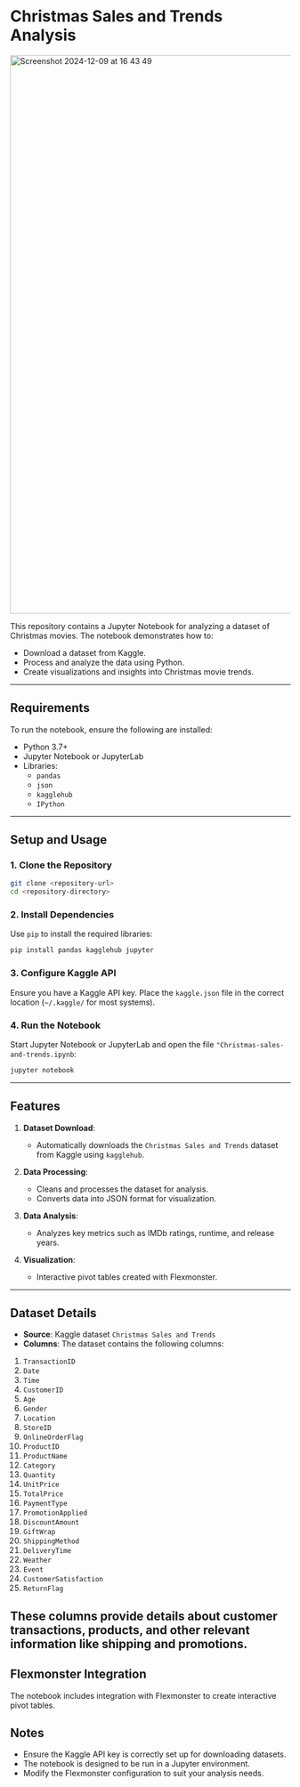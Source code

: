 # Christmas Sales and Trends Analysis
<img width="1004" alt="Screenshot 2024-12-09 at 16 43 49" src="https://github.com/user-attachments/assets/7118a793-b059-4c90-8898-f511667972f3">

This repository contains a Jupyter Notebook for analyzing a dataset of Christmas movies. The notebook demonstrates how to:

- Download a dataset from Kaggle.
- Process and analyze the data using Python.
- Create visualizations and insights into Christmas movie trends.

---

## Requirements

To run the notebook, ensure the following are installed:

- Python 3.7+
- Jupyter Notebook or JupyterLab
- Libraries:
  - `pandas`
  - `json`
  - `kagglehub`
  - `IPython`

---

## Setup and Usage

### 1. Clone the Repository

```bash
git clone <repository-url>
cd <repository-directory>
```

### 2. Install Dependencies

Use `pip` to install the required libraries:

```bash
pip install pandas kagglehub jupyter
```

### 3. Configure Kaggle API

Ensure you have a Kaggle API key. Place the `kaggle.json` file in the correct location (`~/.kaggle/` for most systems).

### 4. Run the Notebook

Start Jupyter Notebook or JupyterLab and open the file `"Christmas-sales-and-trends.ipynb`:

```bash
jupyter notebook
```
---

## Features

1. **Dataset Download**:
   - Automatically downloads the `Christmas Sales and Trends` dataset from Kaggle using `kagglehub`.

2. **Data Processing**:
   - Cleans and processes the dataset for analysis.
   - Converts data into JSON format for visualization.

3. **Data Analysis**:
   - Analyzes key metrics such as IMDb ratings, runtime, and release years.

4. **Visualization**:
   - Interactive pivot tables created with Flexmonster.

---

## Dataset Details

- **Source**: Kaggle dataset `Christmas Sales and Trends`
- **Columns**:
The dataset contains the following columns:

1. `TransactionID`
2. `Date`
3. `Time`
4. `CustomerID`
5. `Age`
6. `Gender`
7. `Location`
8. `StoreID`
9. `OnlineOrderFlag`
10. `ProductID`
11. `ProductName`
12. `Category`
13. `Quantity`
14. `UnitPrice`
15. `TotalPrice`
16. `PaymentType`
17. `PromotionApplied`
18. `DiscountAmount`
19. `GiftWrap`
20. `ShippingMethod`
21. `DeliveryTime`
22. `Weather`
23. `Event`
24. `CustomerSatisfaction`
25. `ReturnFlag`

These columns provide details about customer transactions, products, and other relevant information like shipping and promotions.
---

## Flexmonster Integration

The notebook includes integration with Flexmonster to create interactive pivot tables.

## Notes

- Ensure the Kaggle API key is correctly set up for downloading datasets.
- The notebook is designed to be run in a Jupyter environment.
- Modify the Flexmonster configuration to suit your analysis needs.



